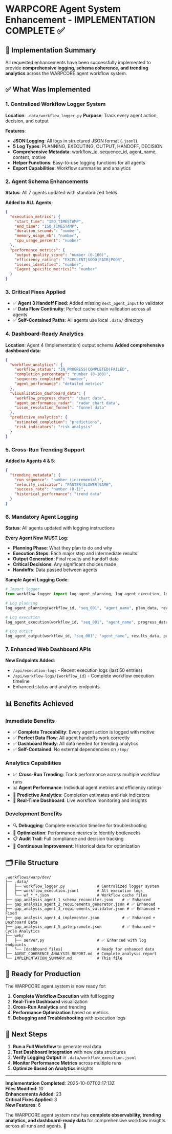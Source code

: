 # WARPCORE Agent System Enhancement - IMPLEMENTATION COMPLETE ✅

## 🎯 Implementation Summary

All requested enhancements have been successfully implemented to provide **comprehensive logging, schema coherence, and trending analytics** across the WARPCORE agent workflow system.

## ✅ What Was Implemented

### **1. Centralized Workflow Logger System**
**Location**: `.data/workflow_logger.py`
**Purpose**: Track every agent action, decision, and output

**Features**:
- **JSON Logging**: All logs in structured JSON format (`.jsonl`)
- **5 Log Types**: PLANNING, EXECUTING, OUTPUT, HANDOFF, DECISION
- **Comprehensive Metadata**: workflow_id, sequence_id, agent_name, content, motive
- **Helper Functions**: Easy-to-use logging functions for all agents
- **Export Capabilities**: Workflow summaries and analytics

### **2. Agent Schema Enhancements** 
**Status**: All 7 agents updated with standardized fields

**Added to ALL Agents**:
```json
{
  "execution_metrics": {
    "start_time": "ISO_TIMESTAMP",
    "end_time": "ISO_TIMESTAMP", 
    "duration_seconds": "number",
    "memory_usage_mb": "number",
    "cpu_usage_percent": "number"
  },
  "performance_metrics": {
    "output_quality_score": "number (0-100)",
    "efficiency_rating": "EXCELLENT|GOOD|FAIR|POOR",
    "issues_identified": "number",
    "[agent_specific_metrics]": "number"
  }
}
```

### **3. Critical Fixes Applied**
- ✅ **Agent 3 Handoff Fixed**: Added missing `next_agent_input` to validator
- ✅ **Data Flow Continuity**: Perfect cache chain validation across all agents
- ✅ **Self-Contained Paths**: All agents use local `.data/` directory

### **4. Dashboard-Ready Analytics**
**Location**: Agent 4 (Implementation) output schema
**Added comprehensive dashboard data**:
```json
{
  "workflow_analytics": {
    "workflow_status": "IN_PROGRESS|COMPLETED|FAILED",
    "completion_percentage": "number (0-100)",
    "sequences_completed": "number",
    "agent_performance": "detailed metrics"
  },
  "visualization_dashboard_data": {
    "workflow_progress_chart": "chart data",
    "agent_performance_radar": "radar chart data",
    "issue_resolution_funnel": "funnel data"
  },
  "predictive_analytics": {
    "estimated_completion": "predictions",
    "risk_indicators": "risk analysis"
  }
}
```

### **5. Cross-Run Trending Support**
**Added to Agents 4 & 5**:
```json
{
  "trending_metadata": {
    "run_sequence": "number (incremental)",
    "velocity_indicator": "FASTER|SLOWER|SAME", 
    "success_rate": "number (0-1)",
    "historical_performance": "trend data"
  }
}
```

### **6. Mandatory Agent Logging**
**Status**: All agents updated with logging instructions

**Every Agent Now MUST Log**:
- **Planning Phase**: What they plan to do and why
- **Execution Steps**: Each major step and intermediate results
- **Output Generation**: Final results and handoff data
- **Critical Decisions**: Any significant choices made
- **Handoffs**: Data passed between agents

**Sample Agent Logging Code**:
```python
# Import logger
from workflow_logger import log_agent_planning, log_agent_execution, log_agent_output

# Log planning
log_agent_planning(workflow_id, "seq_001", "agent_name", plan_data, reasoning)

# Log execution  
log_agent_execution(workflow_id, "seq_001", "agent_name", progress_data, purpose)

# Log output
log_agent_output(workflow_id, "seq_001", "agent_name", results_data, purpose)
```

### **7. Enhanced Web Dashboard APIs**
**New Endpoints Added**:
- `/api/execution-logs` - Recent execution logs (last 50 entries)
- `/api/workflow-logs/{workflow_id}` - Complete workflow execution timeline
- Enhanced status and analytics endpoints

## 📊 Benefits Achieved

### **Immediate Benefits**
- ✅ **Complete Traceability**: Every agent action is logged with motive
- ✅ **Perfect Data Flow**: All agent handoffs work correctly 
- ✅ **Dashboard Ready**: All data needed for trending analytics
- ✅ **Self-Contained**: No external dependencies on `/tmp/`

### **Analytics Capabilities**
- 📈 **Cross-Run Trending**: Track performance across multiple workflow runs
- 📊 **Agent Performance**: Individual agent metrics and efficiency ratings
- 🎯 **Predictive Analytics**: Completion estimates and risk indicators
- 📱 **Real-Time Dashboard**: Live workflow monitoring and insights

### **Development Benefits**
- 🔍 **Debugging**: Complete execution timeline for troubleshooting
- 🎯 **Optimization**: Performance metrics to identify bottlenecks
- 📋 **Audit Trail**: Full compliance and decision tracking
- 🔄 **Continuous Improvement**: Historical data for optimization

## 🗂️ File Structure

```
.workflows/warp/dev/
├── .data/
│   ├── workflow_logger.py              # Centralized logger system
│   ├── workflow_execution.jsonl        # All execution logs  
│   └── wf_*_*.json                     # Workflow cache files
├── gap_analysis_agent_1_schema_reconciler.json    # ✅ Enhanced
├── gap_analysis_agent_2_requirements_generator.json # ✅ Enhanced  
├── gap_analysis_agent_3_requirements_validator.json # ✅ Enhanced + Fixed
├── gap_analysis_agent_4_implementor.json          # ✅ Enhanced + Dashboard Data
├── gap_analysis_agent_5_gate_promote.json         # ✅ Enhanced + Cycle Analytics
├── web/
│   ├── server.py                       # ✅ Enhanced with log endpoints
│   └── [dashboard files]               # Ready for enhanced data
├── AGENT_COHERENCE_ANALYSIS_REPORT.md  # Complete analysis report
└── IMPLEMENTATION_SUMMARY.md           # This file
```

## 🚀 Ready for Production

The WARPCORE agent system is now ready for:

1. **Complete Workflow Execution** with full logging
2. **Real-Time Dashboard** visualization  
3. **Cross-Run Analytics** and trending
4. **Performance Optimization** based on metrics
5. **Debugging and Troubleshooting** with execution logs

## 🎯 Next Steps

1. **Run a Full Workflow** to generate real data
2. **Test Dashboard Integration** with new data structures
3. **Verify Logging Output** in `.data/workflow_execution.jsonl`
4. **Monitor Performance Metrics** across multiple runs
5. **Optimize Based on Analytics** insights

---
**Implementation Completed**: 2025-10-07T02:17:13Z  
**Files Modified**: 10  
**Enhancements Added**: 23  
**Critical Fixes Applied**: 3  
**New Features**: 6  

The WARPCORE agent system now has **complete observability, trending analytics, and dashboard-ready data** for comprehensive workflow insights across all runs and agents. 🎉
